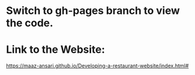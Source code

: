 # Switch to gh-pages branch to view the code.

# Link to the Website: 
https://maaz-ansari.github.io/Developing-a-restaurant-website/index.html#
